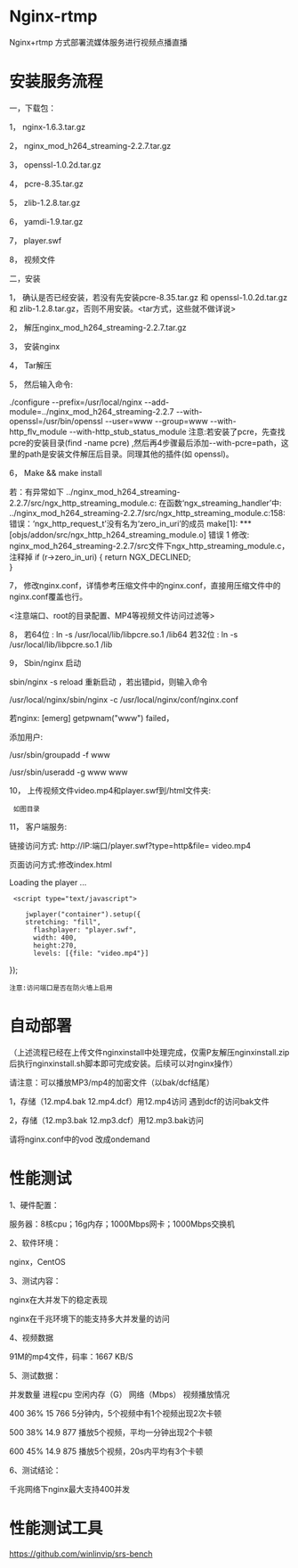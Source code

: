 # Nginx-rtmp
Nginx+rtmp 方式部署流媒体服务进行视频点播直播

# 安装服务流程

一，下载包：

1，	nginx-1.6.3.tar.gz

2，	nginx_mod_h264_streaming-2.2.7.tar.gz

3，	openssl-1.0.2d.tar.gz

4，	pcre-8.35.tar.gz

5，	zlib-1.2.8.tar.gz

6，	yamdi-1.9.tar.gz

7，	player.swf

8，	视频文件

二，安装

1，	确认是否已经安装，若没有先安装pcre-8.35.tar.gz 和 openssl-1.0.2d.tar.gz 和 zlib-1.2.8.tar.gz，否则不用安装。<tar方式，这些就不做详说>

2，	解压nginx_mod_h264_streaming-2.2.7.tar.gz

3，	安装nginx

4，	Tar解压

5，	然后输入命令:

./configure --prefix=/usr/local/nginx --add-module=../nginx_mod_h264_streaming-2.2.7 --with-openssl=/usr/bin/openssl --user=www --group=www --with-http_flv_module --with-http_stub_status_module
注意:若安装了pcre，先查找pcre的安装目录(find -name pcre) ,然后再4步骤最后添加--with-pcre=path，这里的path是安装文件解压后目录。同理其他的插件(如 openssl)。

6，	Make && make install

若：有异常如下
../nginx_mod_h264_streaming-2.2.7/src/ngx_http_streaming_module.c: 在函数‘ngx_streaming_handler’中:
../nginx_mod_h264_streaming-2.2.7/src/ngx_http_streaming_module.c:158: 错误：‘ngx_http_request_t’没有名为‘zero_in_uri’的成员
make[1]: *** [objs/addon/src/ngx_http_h264_streaming_module.o] 错误 1
修改: nginx_mod_h264_streaming-2.2.7/src文件下ngx_http_streaming_module.c，
注释掉
 if (r->zero_in_uri)   { 
    return NGX_DECLINED;  
		 }
     
7，	修改nginx.conf，详情参考压缩文件中的nginx.conf，直接用压缩文件中的nginx.conf覆盖也行。

  <注意端口、root的目录配置、MP4等视频文件访问过滤等>

8，	若64位 : ln -s /usr/local/lib/libpcre.so.1 /lib64
若32位 : ln -s /usr/local/lib/libpcre.so.1 /lib

9，	Sbin/nginx 启动

sbin/nginx -s  reload 重新启动 ，若出错pid，则输入命令

/usr/local/nginx/sbin/nginx -c /usr/local/nginx/conf/nginx.conf

若nginx: [emerg] getpwnam("www") failed，

添加用户:

/usr/sbin/groupadd -f www

/usr/sbin/useradd -g www www

10，	上传视频文件video.mp4和player.swf到/html文件夹:

	 如图目录
 
11，	客户端服务:

链接访问方式: http://IP:端口/player.swf?type=http&file= video.mp4

页面访问方式:修改index.html

 <script type="text/javascript" src="jwplayer.js"></script>

 <div id="container">Loading the player ...</div>
 
     <script type="text/javascript">
     
        jwplayer("container").setup({
        stretching: "fill",
	      flashplayer: "player.swf",
	      width: 400,
	      height:270,
	      levels: [{file: "video.mp4"}]
 });
</script>

	注意:访问端口是否在防火墙上启用


# 自动部署 

（上述流程已经在上传文件nginxinstall中处理完成，仅需P友解压nginxinstall.zip后执行nginxinstall.sh脚本即可完成安装。后续可以对nginx操作）

请注意：可以播放MP3/mp4的加密文件（以bak/dcf结尾）

1，存储（12.mp4.bak 12.mp4.dcf）用12.mp4访问 遇到dcf的访问bak文件

2，存储（12.mp3.bak 12.mp3.dcf）用12.mp3.bak访问 

请将nginx.conf中的vod 改成ondemand

# 性能测试

1、硬件配置：

服务器：8核cpu；16g内存；1000Mbps网卡；1000Mbps交换机

2、软件环境：

nginx，CentOS

3、测试内容：

nginx在大并发下的稳定表现

nginx在千兆环境下的能支持多大并发量的访问

4、视频数据

91M的mp4文件，码率：1667 KB/S

5、测试数据：

并发数量	进程cpu	空闲内存（G）	网络（Mbps）	视频播放情况

400	36%	15	766	5分钟内，5个视频中有1个视频出现2次卡顿

500	38%	14.9	877	播放5个视频，平均一分钟出现2个卡顿

600	45%	14.9	875	播放5个视频，20s内平均有3个卡顿

6、测试结论：

千兆网络下nginx最大支持400并发

# 性能测试工具

https://github.com/winlinvip/srs-bench 


 
